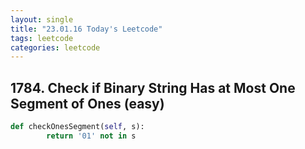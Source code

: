 ```yaml
---
layout: single
title: "23.01.16 Today's Leetcode"
tags: leetcode
categories: leetcode
---
```


## 1784. Check if Binary String Has at Most One Segment of Ones (easy)

```python
def checkOnesSegment(self, s):
        return '01' not in s
```
